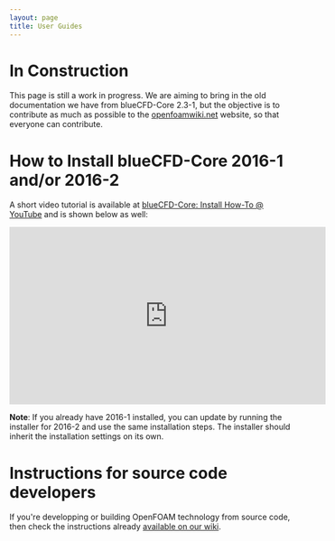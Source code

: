 ```yaml
---
layout: page
title: User Guides
---
```


# In Construction

This page is still a work in progress. We are aiming to bring in the old
documentation we have from blueCFD-Core 2.3-1, but the objective is to contribute
as much as possible to the [openfoamwiki.net](https://openfoamwiki.net) website,
so that everyone can contribute.

# How to Install blueCFD-Core 2016-1 and/or 2016-2

A short video tutorial is available at [blueCFD-Core: Install How-To @ YouTube](https://www.youtube.com/watch?v=nl7er2t-TnU) and is shown below as well:
<iframe width="560" height="315" src="https://www.youtube.com/embed/nl7er2t-TnU" frameborder="0" allowfullscreen></iframe>

**Note**: If you already have 2016-1 installed, you can update by running the
installer for 2016-2 and use the same installation steps. The installer should
inherit the installation settings on its own.


# Instructions for source code developers
If you're developping or building OpenFOAM technology from source code, then
check the instructions already [available on our wiki](https://github.com/blueCFD/Core/wiki/).
